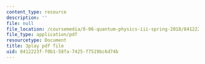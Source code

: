 ```yaml
---
content_type: resource
description: ''
file: null
file_location: /coursemedia/8-06-quantum-physics-iii-spring-2018/8412223ff0b158fa7425f7519bc6d74b_868odGqmB1E.pdf
file_type: application/pdf
resourcetype: Document
title: 3play pdf file
uid: 8412223f-f0b1-58fa-7425-f7519bc6d74b
---
```


